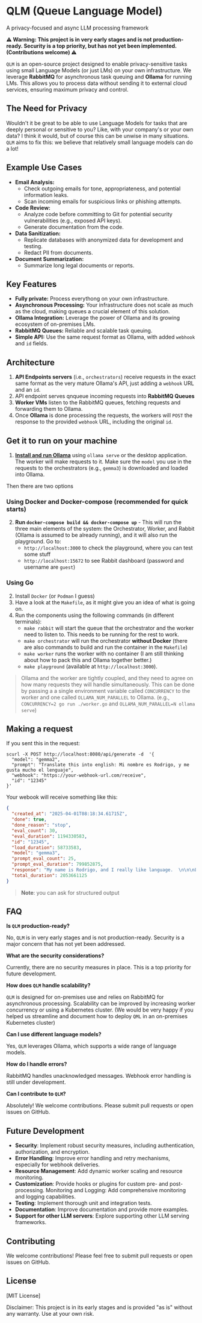 # QLM (Queue Language Model)

A privacy-focused and async LLM processing framework

**⚠️ Warning: This project is in very early stages and is not production-ready. Security is a top priority, but has not yet been implemented. (Contributions welcome) ⚠️**

`QLM` is an open-source project designed to enable privacy-sensitive tasks using small Language Models (or just LMs) on your own infrastructure. We leverage **RabbitMQ** for asynchronous task queuing and **Ollama** for running LMs. This allows you to process data without sending it to external cloud services, ensuring maximum privacy and control.

## The Need for Privacy

Wouldn't it be great to be able to use Language Models for tasks that are deeply personal
or sensitive to you? Like, with your company's or your own data? I think it would,
but of course this can be unwise in many situations. `QLM` aims to fix this: we believe
that relatively small language models can do a lot!

## Example Use Cases

- **Email Analysis:**
  - Check outgoing emails for tone, appropriateness, and potential information leaks.
  - Scan incoming emails for suspicious links or phishing attempts.
- **Code Review:**
  - Analyze code before committing to Git for potential security vulnerabilities (e.g., exposed API keys).
  - Generate documentation from the code.
- **Data Sanitization:**
  - Replicate databases with anonymized data for development and testing.
  - Redact PII from documents.
- **Document Summarization:**
  - Summarize long legal documents or reports.

## Key Features

- **Fully private:** Process everythong on your own infrastructure.
- **Asynchronous Processing:** Your infrastructure does not scale as much as the cloud, making queues a crucial element of this solution.
- **Ollama Integration:** Leverage the power of Ollama and its growing ecosystem of on-premises LMs.
- **RabbitMQ Queues:** Reliable and scalable task queuing.
- **Simple API:** Use the same request format as Ollama, with added `webhook` and `id` fields.

## Architecture

1.  **API Endpoints servers** (i.e., `orchestrators`) receive requests in the exact same format as the very mature Ollama's API, just adding a `webhook` URL and an `id`.
2.  API endpoint serves qnqueue incoming requests into **RabbitMQ Queues**
3.  **Worker VMs** listen to the RabbitMQ queues, fetching requests and forwarding them to Ollama.
4.  Once **Ollama** is done processing the requests, the workers will `POST` the response to the provided `webhook` URL, including the original `id`.

## Get it to run on your machine

1. **[Install and run Ollama](https://github.com/ollama/ollama)** using `ollama serve` or the desktop application. The worker will make requests to it. Make sure the `model` you use in the requests to the orchestrators (e.g., `gemma3`) is downloaded and loaded into Ollama.

Then there are two options

### Using Docker and Docker-compose (recommended for quick starts)

2. **Run `docker-compose build && docker-compose up`** - This will run the three main elements of the system: the Orchestrator, Worker, and Rabbit (Ollama is assumed to be already running), and it will also run the playground. Go to:
   - `http://localhost:3000` to check the playground, where you can test some stuff
   - `http://localhost:15672` to see Rabbit dashboard (password and username are `guest`)

### Using Go

2. Install `Docker` (or `Podman` I guess)
3. Have a look at the `Makefile`, as it might give you an idea of what is going on.
4. Run the components using the following commands (in different terminals):
   - `make rabbit` will start the queue that the orchestrator and the worker need to listen to. This needs to be running for the rest to work.
   - `make orchestrator` will run the orchestrator **without Docker** (there are also commands to build and run the container in the `Makefile`)
   - `make worker` runs the worker with no container (I am still thinking about how to pack this and Ollama together better.)
   - `make playground` (available at `http://localhost:3000`).

> Ollama and the worker are tightly coupled, and they need to agree on how many requests they will handle simultaneously. This can be done by passing a a single environment variable called `CONCURRENCY` to the worker and one called `OLLAMA_NUM_PARALLEL` to Ollama. (e.g., `CONCURRENCY=2 go run ./worker.go` and `OLLAMA_NUM_PARALLEL=N ollama serve`)

## Making a request

If you sent this in the request:

```shell
scurl -X POST http://localhost:8080/api/generate -d  '{
  "model": "gemma2",
  "prompt": "Translate this into english: Mi nombre es Rodrigo, y me gusta mucho el lenguaje",
  "webhook": "https://your-webhook-url.com/receive",
  "id": "12345"
}'
```

Your webook will receive something like this:

```json
{
  "created_at": "2025-04-01T08:18:34.61715Z",
  "done": true,
  "done_reason": "stop",
  "eval_count": 30,
  "eval_duration": 1194330583,
  "id": "12345",
  "load_duration": 58733583,
  "model": "gemma3",
  "prompt_eval_count": 25,
  "prompt_eval_duration": 799852875,
  "response": "My name is Rodrigo, and I really like language.  \n\n\nLet me know if you have any other phrases you'd like translated! 😊",
  "total_duration": 2053661125
}
```

> **Note**: you can ask for structured output

## FAQ

**Is `QLM` production-ready?**

No, `QLM` is in very early stages and is not production-ready. Security is a major concern that has not yet been addressed.

**What are the security considerations?**

Currently, there are no security measures in place. This is a top priority for future development.

**How does `QLM` handle scalability?**

`QLM` is designed for on-premises use and relies on RabbitMQ for asynchronous processing. Scalability can be improved by increasing worker concurrency or using a Kubernetes cluster. (We would be very happy if you helped us streamline and document how to deploy `QML` in an on-premises Kubernetes cluster)

**Can I use different language models?**

Yes, `QLM` leverages Ollama, which supports a wide range of language models.

**How do I handle errors?**

RabbitMQ handles unacknowledged messages. Webhook error handling is still under development.

**Can I contribute to `QLM`?**

Absolutely! We welcome contributions. Please submit pull requests or open issues on GitHub.

## Future Development

- **Security**: Implement robust security measures, including authentication, authorization, and encryption.
- **Error Handling**: Improve error handling and retry mechanisms, especially for webhook deliveries.
- **Resource Management**: Add dynamic worker scaling and resource monitoring.
- **Customization**: Provide hooks or plugins for custom pre- and post-processing.
  Monitoring and Logging: Add comprehensive monitoring and logging capabilities.
- **Testing**: Implement thorough unit and integration tests.
- **Documentation**: Improve documentation and provide more examples.
- **Support for other LLM servers**: Explore supporting other LLM serving frameworks.

## Contributing

We welcome contributions! Please feel free to submit pull requests or open issues on GitHub.

## License

[MIT License]

Disclaimer: This project is in its early stages and is provided "as is" without any warranty. Use at your own risk.
